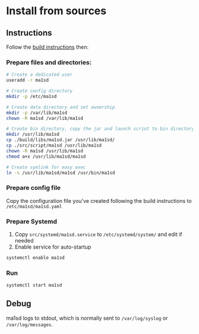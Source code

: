 # Install from sources
## Instructions
Follow the [build instructions](../build.md) then:

### Prepare files and directories:
```bash
# Create a dedicated user
useradd -r ma1sd

# Create config directory
mkdir -p /etc/ma1sd

# Create data directory and set ownership
mkdir -p /var/lib/ma1sd
chown -R ma1sd /var/lib/ma1sd

# Create bin directory, copy the jar and launch scriot to bin directory
mkdir /usr/lib/ma1sd
cp ./build/libs/ma1sd.jar /usr/lib/ma1sd/
cp ./src/script/ma1sd /usr/lib/ma1sd
chown -R ma1sd /usr/lib/ma1sd
chmod a+x /usr/lib/ma1sd/ma1sd

# Create symlink for easy exec
ln -s /usr/lib/ma1sd/ma1sd /usr/bin/ma1sd
```

### Prepare config file
Copy the configuration file you've created following the build instructions to `/etc/ma1sd/ma1sd.yaml`

### Prepare Systemd
1. Copy `src/systemd/ma1sd.service` to `/etc/systemd/system/` and edit if needed
2. Enable service for auto-startup
```bash
systemctl enable ma1sd
```

### Run
```bash
systemctl start ma1sd
```

## Debug
ma1sd logs to stdout, which is normally sent to `/var/log/syslog` or `/var/log/messages`.
